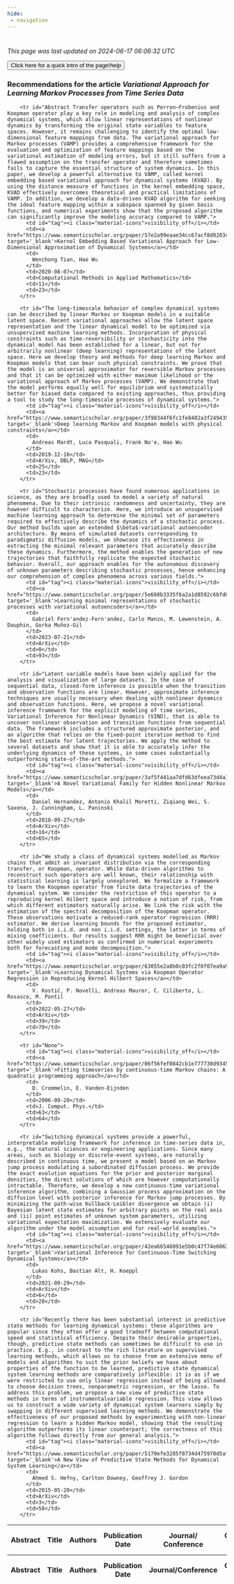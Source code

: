 ```yaml
---
hide:
 - navigation
---
```

<!DOCTYPE html>
#
<html lang="en">
<head>
  <meta charset="utf-8">
</head>

<body>
  <p>
  <i class="footer">This page was last updated on 2024-06-17 06:06:32 UTC</i>
  </p>
  
  <div class="note info" onclick="startIntro()">
    <p>
      <button type="button" class="buttons">
        <div style="display: flex; align-items: center;">
        Click here for a quick intro of the page! <i class="material-icons">help</i>
        </div>
      </button>
    </p>
  </div>

  <p>
  <h3 data-intro='Recommendations for the article'>
    Recommendations for the article <i>Variational Approach for Learning Markov Processes from Time Series Data</i>
  </h3>
  <table id="table1" class="display wrap" style="width:100%">
  <thead>
    <tr>
        <th data-intro='Click to view the abstract (if available)'>Abstract</th>
        <th>Title</th>
        <th>Authors</th>
        <th>Publication Date</th>
        <th>Journal/ Conference</th>
        <th>Citation count</th>
        <th data-intro='Highest h-index among the authors'>Highest h-index</th>
    </tr>
  </thead>
  <tbody>
    
        <tr id="Abstract Transfer operators such as Perron–Frobenius and Koopman operator play a key role in modeling and analysis of complex dynamical systems, which allow linear representations of nonlinear dynamics by transforming the original state variables to feature spaces. However, it remains challenging to identify the optimal low-dimensional feature mappings from data. The variational approach for Markov processes (VAMP) provides a comprehensive framework for the evaluation and optimization of feature mappings based on the variational estimation of modeling errors, but it still suffers from a flawed assumption on the transfer operator and therefore sometimes fails to capture the essential structure of system dynamics. In this paper, we develop a powerful alternative to VAMP, called kernel embedding based variational approach for dynamical systems (KVAD). By using the distance measure of functions in the kernel embedding space, KVAD effectively overcomes theoretical and practical limitations of VAMP. In addition, we develop a data-driven KVAD algorithm for seeking the ideal feature mapping within a subspace spanned by given basis functions, and numerical experiments show that the proposed algorithm can significantly improve the modeling accuracy compared to VAMP.">
          <td id="tag"><i class="material-icons">visibility_off</i></td>
          <td><a href="https://www.semanticscholar.org/paper/57e2a99eaae34cc67acf8d0203cf44493ccdecd3" target='_blank'>Kernel Embedding Based Variational Approach for Low-Dimensional Approximation of Dynamical Systems</a></td>
          <td>
            Wenchong Tian, Hao Wu
          </td>
          <td>2020-08-07</td>
          <td>Computational Methods in Applied Mathematics</td>
          <td>11</td>
          <td>23</td>
        </tr>
    
        <tr id="The long-timescale behavior of complex dynamical systems can be described by linear Markov or Koopman models in a suitable latent space. Recent variational approaches allow the latent space representation and the linear dynamical model to be optimized via unsupervised machine learning methods. Incorporation of physical constraints such as time-reversibility or stochasticity into the dynamical model has been established for a linear, but not for arbitrarily nonlinear (deep learning) representations of the latent space. Here we develop theory and methods for deep learning Markov and Koopman models that can bear such physical constraints. We prove that the model is an universal approximator for reversible Markov processes and that it can be optimized with either maximum likelihood or the variational approach of Markov processes (VAMP). We demonstrate that the model performs equally well for equilibrium and systematically better for biased data compared to existing approaches, thus providing a tool to study the long-timescale processes of dynamical systems.">
          <td id="tag"><i class="material-icons">visibility_off</i></td>
          <td><a href="https://www.semanticscholar.org/paper/3f98344f6fc1fe8402a3f24943590e37a74873d9" target='_blank'>Deep learning Markov and Koopman models with physical constraints</a></td>
          <td>
            Andreas Mardt, Luca Pasquali, Frank No'e, Hao Wu
          </td>
          <td>2019-12-16</td>
          <td>ArXiv, DBLP, MAG</td>
          <td>25</td>
          <td>23</td>
        </tr>
    
        <tr id="Stochastic processes have found numerous applications in science, as they are broadly used to model a variety of natural phenomena. Due to their intrinsic randomness and uncertainty, they are however difficult to characterize. Here, we introduce an unsupervised machine learning approach to determine the minimal set of parameters required to effectively describe the dynamics of a stochastic process. Our method builds upon an extended $\beta$-variational autoencoder architecture. By means of simulated datasets corresponding to paradigmatic diffusion models, we showcase its effectiveness in extracting the minimal relevant parameters that accurately describe these dynamics. Furthermore, the method enables the generation of new trajectories that faithfully replicate the expected stochastic behavior. Overall, our approach enables for the autonomous discovery of unknown parameters describing stochastic processes, hence enhancing our comprehension of complex phenomena across various fields.">
          <td id="tag"><i class="material-icons">visibility_off</i></td>
          <td><a href="https://www.semanticscholar.org/paper/5e660b3335f6a2a1d8592c6bfd048b1d1aaa6021" target='_blank'>Learning minimal representations of stochastic processes with variational autoencoders</a></td>
          <td>
            Gabriel Fern'andez-Fern'andez, Carlo Manzo, M. Lewenstein, A. Dauphin, Gorka Muñoz-Gil
          </td>
          <td>2023-07-21</td>
          <td>ArXiv</td>
          <td>0</td>
          <td>93</td>
        </tr>
    
        <tr id="Latent variable models have been widely applied for the analysis and visualization of large datasets. In the case of sequential data, closed-form inference is possible when the transition and observation functions are linear. However, approximate inference techniques are usually necessary when dealing with nonlinear dynamics and observation functions. Here, we propose a novel variational inference framework for the explicit modeling of time series, Variational Inference for Nonlinear Dynamics (VIND), that is able to uncover nonlinear observation and transition functions from sequential data. The framework includes a structured approximate posterior, and an algorithm that relies on the fixed-point iteration method to find the best estimate for latent trajectories. We apply the method to several datasets and show that it is able to accurately infer the underlying dynamics of these systems, in some cases substantially outperforming state-of-the-art methods.">
          <td id="tag"><i class="material-icons">visibility_off</i></td>
          <td><a href="https://www.semanticscholar.org/paper/3af5f441aa7dfd63dfeea73d4a1918917795b795" target='_blank'>A Novel Variational Family for Hidden Nonlinear Markov Models</a></td>
          <td>
            Daniel Hernandez, Antonio Khalil Moretti, Ziqiang Wei, S. Saxena, J. Cunningham, L. Paninski
          </td>
          <td>2018-09-27</td>
          <td>ArXiv</td>
          <td>16</td>
          <td>65</td>
        </tr>
    
        <tr id="We study a class of dynamical systems modelled as Markov chains that admit an invariant distribution via the corresponding transfer, or Koopman, operator. While data-driven algorithms to reconstruct such operators are well known, their relationship with statistical learning is largely unexplored. We formalize a framework to learn the Koopman operator from finite data trajectories of the dynamical system. We consider the restriction of this operator to a reproducing kernel Hilbert space and introduce a notion of risk, from which different estimators naturally arise. We link the risk with the estimation of the spectral decomposition of the Koopman operator. These observations motivate a reduced-rank operator regression (RRR) estimator. We derive learning bounds for the proposed estimator, holding both in i.i.d. and non i.i.d. settings, the latter in terms of mixing coefficients. Our results suggest RRR might be beneficial over other widely used estimators as confirmed in numerical experiments both for forecasting and mode decomposition.">
          <td id="tag"><i class="material-icons">visibility_off</i></td>
          <td><a href="https://www.semanticscholar.org/paper/63055e2a8b0c03fc2f0f07ea9a9cc58350ef3eb1" target='_blank'>Learning Dynamical Systems via Koopman Operator Regression in Reproducing Kernel Hilbert Spaces</a></td>
          <td>
            V. Kostić, P. Novelli, Andreas Maurer, C. Ciliberto, L. Rosasco, M. Pontil
          </td>
          <td>2022-05-27</td>
          <td>ArXiv</td>
          <td>39</td>
          <td>70</td>
        </tr>
    
        <tr id="None">
          <td id="tag"><i class="material-icons">visibility_off</i></td>
          <td><a href="https://www.semanticscholar.org/paper/06f56fef0842cb1e777730d93458c3e802f52aa5" target='_blank'>Fitting timeseries by continuous-time Markov chains: A quadratic programming approach</a></td>
          <td>
            D. Crommelin, E. Vanden-Eijnden
          </td>
          <td>2006-09-20</td>
          <td>J. Comput. Phys.</td>
          <td>63</td>
          <td>64</td>
        </tr>
    
        <tr id="Switching dynamical systems provide a powerful, interpretable modeling framework for inference in time-series data in, e.g., the natural sciences or engineering applications. Since many areas, such as biology or discrete-event systems, are naturally described in continuous time, we present a model based on an Markov jump process modulating a subordinated diffusion process. We provide the exact evolution equations for the prior and posterior marginal densities, the direct solutions of which are however computationally intractable. Therefore, we develop a new continuous-time variational inference algorithm, combining a Gaussian process approximation on the diffusion level with posterior inference for Markov jump processes. By minimizing the path-wise Kullback-Leibler divergence we obtain (i) Bayesian latent state estimates for arbitrary points on the real axis and (ii) point estimates of unknown system parameters, utilizing variational expectation maximization. We extensively evaluate our algorithm under the model assumption and for real-world examples.">
          <td id="tag"><i class="material-icons">visibility_off</i></td>
          <td><a href="https://www.semanticscholar.org/paper/42ea66546091e5b0c47f74e6063ff7d940990681" target='_blank'>Variational Inference for Continuous-Time Switching Dynamical Systems</a></td>
          <td>
            Lukas Kohs, Bastian Alt, H. Koeppl
          </td>
          <td>2021-09-29</td>
          <td>ArXiv</td>
          <td>6</td>
          <td>28</td>
        </tr>
    
        <tr id="Recently there has been substantial interest in predictive state methods for learning dynamical systems: these algorithms are popular since they often offer a good tradeoff between computational speed and statistical efficiency. Despite their desirable properties, though, predictive state methods can sometimes be difficult to use in practice. E.g., in contrast to the rich literature on supervised learning methods, which allows us to choose from an extensive menu of models and algorithms to suit the prior beliefs we have about properties of the function to be learned, predictive state dynamical system learning methods are comparatively inflexible: it is as if we were restricted to use only linear regression instead of being allowed to choose decision trees, nonparametric regression, or the lasso. To address this problem, we propose a new view of predictive state methods in terms of instrumentalvariable regression. This view allows us to construct a wide variety of dynamical system learners simply by swapping in different supervised learning methods. We demonstrate the effectiveness of our proposed methods by experimenting with non-linear regression to learn a hidden Markov model, showing that the resulting algorithm outperforms its linear counterpart; the correctness of this algorithm follows directly from our general analysis.">
          <td id="tag"><i class="material-icons">visibility_off</i></td>
          <td><a href="https://www.semanticscholar.org/paper/5170efe3285f8734d475970d5afe0d741037f3bf" target='_blank'>A New View of Predictive State Methods for Dynamical System Learning</a></td>
          <td>
            Ahmed S. Hefny, Carlton Downey, Geoffrey J. Gordon
          </td>
          <td>2015-05-20</td>
          <td>ArXiv</td>
          <td>3</td>
          <td>58</td>
        </tr>
    
  </tbody>
  <tfoot>
    <tr>
        <th>Abstract</th>
        <th>Title</th>
        <th>Authors</th>
        <th>Publication Date</th>
        <th>Journal/Conference</th>
        <th>Citation count</th>
        <th>Highest h-index</th>
    </tr>
  </tfoot>
  </table>
  </p>

</body>

<script>
var dataTableOptions = {
        initComplete: function () {
        this.api()
            .columns()
            .every(function () {
                let column = this;
 
                // Create select element
                let select = document.createElement('select');
                select.add(new Option(''));
                column.footer().replaceChildren(select);
 
                // Apply listener for user change in value
                select.addEventListener('change', function () {
                    column
                        .search(select.value, {exact: true})
                        .draw();
                });

                // keep the width of the select element same as the column
                select.style.width = '100%';
 
                // Add list of options
                column
                    .data()
                    .unique()
                    .sort()
                    .each(function (d, j) {
                        select.add(new Option(d));
                    });
            });
    },
    scrollX: false,
    scrollCollapse: true,
    paging: true,
    fixedColumns: true,
    columnDefs: [
        {"className": "dt-center", "targets": "_all"},
        // set width for both columns 0 and 1 as 25%
        { width: '5%', targets: 0 },
        { width: '25%', targets: 1 },
        { width: '20%', targets: 2 },
        { width: '10%', targets: 3 },
        { width: '20%', targets: 4 }

      ],
    pageLength: 10,
    layout: {
        topStart: {
            buttons: ['copy', 'csv', 'excel', 'pdf', 'print']
        }
    }
  }
  new DataTable('#table1', dataTableOptions);
  
  var table = $('#table1').DataTable();
  $('#table1 tbody').on('click', 'td:first-child', function () {
    var tr = $(this).closest('tr');
    var row = table.row( tr );

    var rowId = tr.attr('id');
    // alert(rowId);

    if (row.child.isShown()) {
      // This row is already open - close it.
      row.child.hide();
      tr.removeClass('shown');
      tr.find('td:first-child').html('<i class="material-icons">visibility_off</i>');
    } else {
      // Open row.
      // row.child('foo').show();
      var content = '<div class="child-row-content"><strong>Abstract:</strong> ' + rowId + '</div>';
      row.child(content).show();
      tr.addClass('shown');
      tr.find('td:first-child').html('<i class="material-icons">visibility</i>');
    }
  });
</script>
<style>
  .child-row-content {
    text-align: justify;
    text-justify: inter-word;
    word-wrap: break-word; /* Ensure long words are broken */
    white-space: normal; /* Ensure text wraps to the next line */
    max-width: 100%; /* Ensure content does not exceed the table width */
    padding: 10px; /* Optional: add some padding for better readability */
    /* font size */
    font-size: small;
  }
</style>
</html>